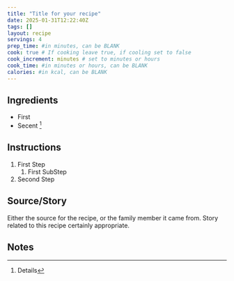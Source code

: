 ```yaml
---
title: "Title for your recipe"
date: 2025-01-31T12:22:40Z
tags: []
layout: recipe
servings: 4
prep_time: #in minutes, can be BLANK
cook: true # If cooking leave true, if cooling set to false
cook_increment: minutes # set to minutes or hours
cook_time: #in minutes or hours, can be BLANK
calories: #in kcal, can be BLANK
---
```


## Ingredients

- First
- Secent [^1]

## Instructions

1. First Step
   1. First SubStep
2. Second Step

## Source/Story

Either the source for the recipe, or the family member it came from.  Story related to this recipe certainly appropriate.

## Notes

[^1]: Details